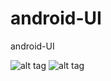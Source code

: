 # android-UI
android-UI

![alt tag](http://i.imgur.com/QP0k02i.png)
![alt tag](http://i.imgur.com/vgmtMZx.png)
